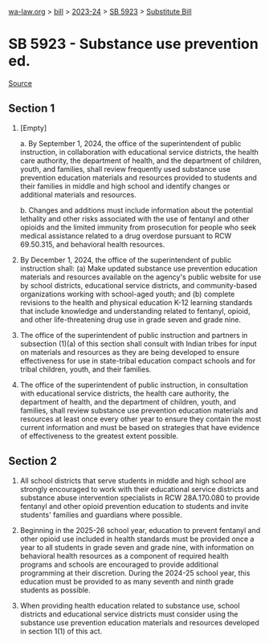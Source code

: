 [wa-law.org](/) > [bill](/bill/) > [2023-24](/bill/2023-24/) > [SB 5923](/bill/2023-24/sb/5923/) > [Substitute Bill](/bill/2023-24/sb/5923/S/)

# SB 5923 - Substance use prevention ed.

[Source](http://lawfilesext.leg.wa.gov/biennium/2023-24/Pdf/Bills/Senate%20Bills/5923-S.pdf)

## Section 1
1. [Empty]

    a. By September 1, 2024, the office of the superintendent of public instruction, in collaboration with educational service districts, the health care authority, the department of health, and the department of children, youth, and families, shall review frequently used substance use prevention education materials and resources provided to students and their families in middle and high school and identify changes or additional materials and resources.

    b. Changes and additions must include information about the potential lethality and other risks associated with the use of fentanyl and other opioids and the limited immunity from prosecution for people who seek medical assistance related to a drug overdose pursuant to RCW 69.50.315, and behavioral health resources.

2. By December 1, 2024, the office of the superintendent of public instruction shall: (a) Make updated substance use prevention education materials and resources available on the agency's public website for use by school districts, educational service districts, and community-based organizations working with school-aged youth; and (b) complete revisions to the health and physical education K-12 learning standards that include knowledge and understanding related to fentanyl, opioid, and other life-threatening drug use in grade seven and grade nine.

3. The office of the superintendent of public instruction and partners in subsection (1)(a) of this section shall consult with Indian tribes for input on materials and resources as they are being developed to ensure effectiveness for use in state-tribal education compact schools and for tribal children, youth, and their families.

4. The office of the superintendent of public instruction, in consultation with educational service districts, the health care authority, the department of health, and the department of children, youth, and families, shall review substance use prevention education materials and resources at least once every other year to ensure they contain the most current information and must be based on strategies that have evidence of effectiveness to the greatest extent possible.

## Section 2
1. All school districts that serve students in middle and high school are strongly encouraged to work with their educational service districts and substance abuse intervention specialists in RCW 28A.170.080 to provide fentanyl and other opioid prevention education to students and invite students' families and guardians where possible.

2. Beginning in the 2025-26 school year, education to prevent fentanyl and other opioid use included in health standards must be provided once a year to all students in grade seven and grade nine, with information on behavioral health resources as a component of required health programs and schools are encouraged to provide additional programming at their discretion. During the 2024-25 school year, this education must be provided to as many seventh and ninth grade students as possible.

3. When providing health education related to substance use, school districts and educational service districts must consider using the substance use prevention education materials and resources developed in section 1(1) of this act.

